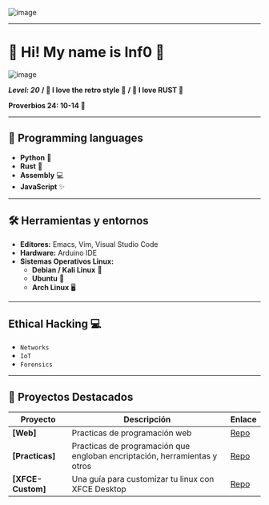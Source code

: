 ![image](https://github.com/Inf0sth/Inf0sth/assets/106565371/bc3c9417-5d4d-4ce1-938f-919d8bfc2f4b)

---
# 👾 Hi! My name is Inf0 👾

![image](https://github.com/Inf0sth/Inf0sth/assets/106565371/23e6d20b-229e-47cb-9e4b-42b502c0607b)

***Level: 20***
**/ 👾 I love the retro style 👾**
**/ 🦀 I love RUST 🦀** 

**Proverbios 24: 10-14 📖**

---

## 🚀 **Programming languages**

- **Python** 🐍
- **Rust** 🦀
- **Assembly** 💻
- **JavaScript** ✨

---

## 🛠️ **Herramientas y entornos**

- **Editores:** Emacs, Vim, Visual Studio Code
- **Hardware:** Arduino IDE
- **Sistemas Operativos Linux:**
  - **Debian / Kali Linux** 🐧
  - **Ubuntu** 🐧
  - **Arch Linux** 🖥️

---
## Ethical Hacking 💻

- `Networks`
- `IoT`
- `Forensics`

---

## 📂 **Proyectos Destacados**

| Proyecto | Descripción | Enlace |
| -------- | ----------- | ------ |
| **[Web]** | Practicas de programación web | [Repo](https://github.com/Inf0sth/desarrolloweb_24) |
| **[Practicas]** | Practicas de programación que engloban encriptación, herramientas y otros | [Repo](https://github.com/Inf0sth/School_works) |
| **[XFCE-Custom]** | Una guía para customizar tu linux con XFCE Desktop | [Repo](https://github.com/Inf0sth/xfce-Custom) |

